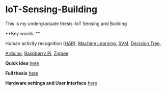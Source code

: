 # IoT-Sensing-Building

This is my undergraduate thesis: IoT Sensing and Building

**Key words: **

Human activity recognition ([HAR](https://en.wikipedia.org/wiki/Activity_recognition)), [Machine Learning](https://en.wikipedia.org/wiki/Machine_learning), [SVM](https://en.wikipedia.org/wiki/Support-vector_machine), [Decision Tree](https://en.wikipedia.org/wiki/Decision_tree), 

[Arduino](https://www.arduino.cc/), [Raspberry Pi](https://www.raspberrypi.org/), [Zigbee](https://en.wikipedia.org/wiki/Zigbee)

**Quick idea** [here](Thesis/Presentation.pdf)

**Full thesis** [here](Thesis/Thesis.pdf)

**Hardware settings and User interface** [here](Thesis/Appendix.pdf)
